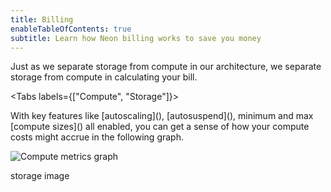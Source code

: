```yaml
---
title: Billing
enableTableOfContents: true
subtitle: Learn how Neon billing works to save you money
---
```


Just as we separate storage from compute in our architecture, we separate storage from compute in calculating your bill.

<Tabs labels={["Compute", "Storage"]}>

<TabItem>
With key features like [autoscaling](), [autosuspend](), minimum and max [compute sizes]() all enabled, you can get a sense of how your compute costs might accrue in the following graph.

![Compute metrics graph](/docs/introduction/compute-metrics-transparent.png)
</TabItem>

<TabItem>
storage image
</TabItem>
</Tabs>



